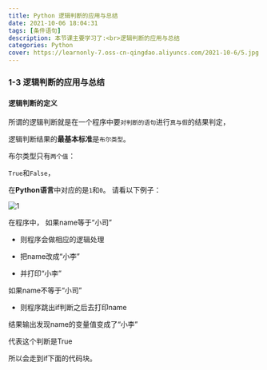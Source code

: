 ```yaml
---
title: Python 逻辑判断的应用与总结
date: 2021-10-06 18:04:31
tags: [条件语句]
description: 本节课主要学习了:<br>逻辑判断的应用与总结
categories: Python
cover: https://learnonly-7.oss-cn-qingdao.aliyuncs.com/2021-10-6/5.jpg
---
```


### 1-3 逻辑判断的应用与总结

#### 逻辑判断的定义

所谓的逻辑判断就是在一个程序中要`对判断的语句`进行`真与假`的结果判定，

逻辑判断结果的**最基本标准**是`布尔类型`。

布尔类型只有`两个值`：

`True`和`False`，

在**Python语言**中对应的是`1`和`0`。
请看以下例子：

![1](https://learnonly-7.oss-cn-qingdao.aliyuncs.com/2021-10-6/1.jpg)

在程序中， 如果name等于“小司”

- 则程序会做相应的逻辑处理

- 把name改成“小李”

- 并打印“小李”

如果name不等于“小司”

- 则程序跳出if判断之后去打印name

结果输出发现name的变量值变成了“小李”

代表这个判断是True

所以会走到if下面的代码块。

